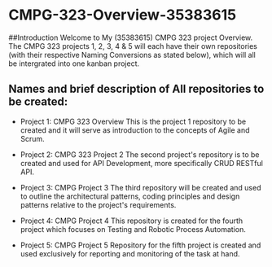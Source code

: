 # CMPG-323-Overview-35383615

##Introduction 
Welcome to My (35383615) CMPG 323 project Overview. 
The CMPG 323 projects 1, 2, 3, 4 & 5 will each have their own repositories (with their respective Naming Conversions as stated below), which will all be intergrated into one kanban project. 

## Names and brief description of All repositories to be created:

- Project 1: CMPG 323 Overview 
This is the project 1 repository to be created and it will serve as introduction to the concepts of Agile and Scrum.

- Project 2: CMPG 323 Project 2 
The second project's repository is to be created and used for API Development, more specifically CRUD RESTful API.

- Project 3: CMPG Project 3
The third repository will be created and used to outline the architectural patterns, coding principles and design patterns relative to the project's requirements.

- Project 4: CMPG Project 4
This repository is created for the fourth project which focuses on Testing and Robotic Process Automation.

- Project 5: CMPG Project 5
Repository for the fifth project is created and used exclusively for reporting and monitoring of the task at hand.

